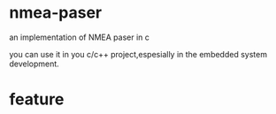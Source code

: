 # nmea-paser
an implementation of NMEA paser in c 


you can use it in you c/c++ project,espesially in the embedded system development.


# feature



